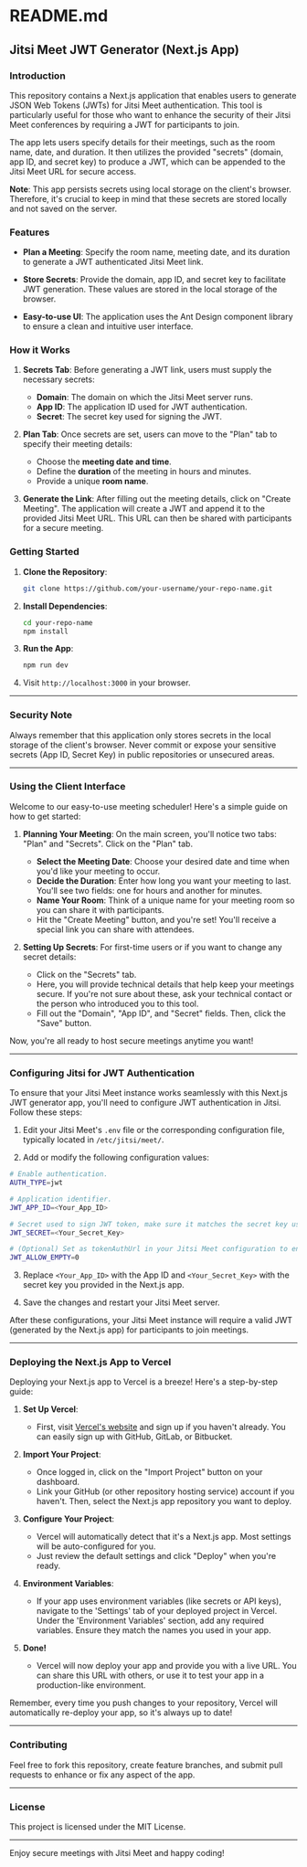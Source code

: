# README.md

## Jitsi Meet JWT Generator (Next.js App)

### Introduction

This repository contains a Next.js application that enables users to generate JSON Web Tokens (JWTs) for Jitsi Meet authentication. This tool is particularly useful for those who want to enhance the security of their Jitsi Meet conferences by requiring a JWT for participants to join.

The app lets users specify details for their meetings, such as the room name, date, and duration. It then utilizes the provided "secrets" (domain, app ID, and secret key) to produce a JWT, which can be appended to the Jitsi Meet URL for secure access.

**Note**: This app persists secrets using local storage on the client's browser. Therefore, it's crucial to keep in mind that these secrets are stored locally and not saved on the server.

### Features

- **Plan a Meeting**: Specify the room name, meeting date, and its duration to generate a JWT authenticated Jitsi Meet link.
  
- **Store Secrets**: Provide the domain, app ID, and secret key to facilitate JWT generation. These values are stored in the local storage of the browser.

- **Easy-to-use UI**: The application uses the Ant Design component library to ensure a clean and intuitive user interface.

### How it Works

1. **Secrets Tab**: Before generating a JWT link, users must supply the necessary secrets:
   - **Domain**: The domain on which the Jitsi Meet server runs.
   - **App ID**: The application ID used for JWT authentication.
   - **Secret**: The secret key used for signing the JWT.

2. **Plan Tab**: Once secrets are set, users can move to the "Plan" tab to specify their meeting details:
   - Choose the **meeting date and time**.
   - Define the **duration** of the meeting in hours and minutes.
   - Provide a unique **room name**.

3. **Generate the Link**: After filling out the meeting details, click on "Create Meeting". The application will create a JWT and append it to the provided Jitsi Meet URL. This URL can then be shared with participants for a secure meeting.

### Getting Started

1. **Clone the Repository**:
   ```bash
   git clone https://github.com/your-username/your-repo-name.git
   ```

2. **Install Dependencies**:
   ```bash
   cd your-repo-name
   npm install
   ```

3. **Run the App**:
   ```bash
   npm run dev
   ```

4. Visit `http://localhost:3000` in your browser.

---

### Security Note

Always remember that this application only stores secrets in the local storage of the client's browser. Never commit or expose your sensitive secrets (App ID, Secret Key) in public repositories or unsecured areas.

---

### Using the Client Interface

Welcome to our easy-to-use meeting scheduler! Here's a simple guide on how to get started:

1. **Planning Your Meeting**: On the main screen, you'll notice two tabs: "Plan" and "Secrets". Click on the "Plan" tab.
   - **Select the Meeting Date**: Choose your desired date and time when you'd like your meeting to occur.
   - **Decide the Duration**: Enter how long you want your meeting to last. You'll see two fields: one for hours and another for minutes.
   - **Name Your Room**: Think of a unique name for your meeting room so you can share it with participants.
   - Hit the "Create Meeting" button, and you're set! You'll receive a special link you can share with attendees.

2. **Setting Up Secrets**: For first-time users or if you want to change any secret details:
   - Click on the "Secrets" tab.
   - Here, you will provide technical details that help keep your meetings secure. If you're not sure about these, ask your technical contact or the person who introduced you to this tool.
   - Fill out the "Domain", "App ID", and "Secret" fields. Then, click the "Save" button.

Now, you're all ready to host secure meetings anytime you want!

---

### Configuring Jitsi for JWT Authentication

To ensure that your Jitsi Meet instance works seamlessly with this Next.js JWT generator app, you'll need to configure JWT authentication in Jitsi. Follow these steps:

1. Edit your Jitsi Meet's `.env` file or the corresponding configuration file, typically located in `/etc/jitsi/meet/`.

2. Add or modify the following configuration values:

```bash
# Enable authentication.
AUTH_TYPE=jwt

# Application identifier.
JWT_APP_ID=<Your_App_ID>

# Secret used to sign JWT token, make sure it matches the secret key used in the Next.js app.
JWT_SECRET=<Your_Secret_Key>

# (Optional) Set as tokenAuthUrl in your Jitsi Meet configuration to enable guest access.
JWT_ALLOW_EMPTY=0
```

3. Replace `<Your_App_ID>` with the App ID and `<Your_Secret_Key>` with the secret key you provided in the Next.js app.

4. Save the changes and restart your Jitsi Meet server.

After these configurations, your Jitsi Meet instance will require a valid JWT (generated by the Next.js app) for participants to join meetings.

---

### Deploying the Next.js App to Vercel

Deploying your Next.js app to Vercel is a breeze! Here's a step-by-step guide:

1. **Set Up Vercel**: 
   - First, visit [Vercel's website](https://vercel.com/) and sign up if you haven't already. You can easily sign up with GitHub, GitLab, or Bitbucket.
   
2. **Import Your Project**:
   - Once logged in, click on the "Import Project" button on your dashboard.
   - Link your GitHub (or other repository hosting service) account if you haven't. Then, select the Next.js app repository you want to deploy.
   
3. **Configure Your Project**:
   - Vercel will automatically detect that it's a Next.js app. Most settings will be auto-configured for you.
   - Just review the default settings and click "Deploy" when you're ready.

4. **Environment Variables**:
   - If your app uses environment variables (like secrets or API keys), navigate to the 'Settings' tab of your deployed project in Vercel. Under the 'Environment Variables' section, add any required variables. Ensure they match the names you used in your app.

5. **Done!**
   - Vercel will now deploy your app and provide you with a live URL. You can share this URL with others, or use it to test your app in a production-like environment.

Remember, every time you push changes to your repository, Vercel will automatically re-deploy your app, so it's always up to date!

---
### Contributing

Feel free to fork this repository, create feature branches, and submit pull requests to enhance or fix any aspect of the app.

---
### License

This project is licensed under the MIT License.

---

Enjoy secure meetings with Jitsi Meet and happy coding!